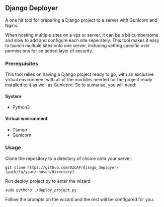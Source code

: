 ## Django Deployer
A one hit tool for preparing a Django project to a server with Gunicorn and Nginx.

When hosting multiple sites on a vps or server, it can be a bit cumbersome and slow to add and configure each site seperately.
This tool makes it easy to launch multiple sites onto one server, including setting specific user permissions for an added layer of security.


### Prerequisites
This tool relies on having a Django project ready to go, with an exclusive virtual environment with all of the modules needed for the project ready installed to it as well as Gunicorn. So to sumarise, you will need:
#### System
* Python3
#### Virtual environment
* Django
* Gunicorn


### Usage
Clone the repository to a directory of choice onto your server.
```
git clone https://github.com/OZCAP/django_deployer/ [path/to/your/chosen/directory]
```

Run deploy_project.py to enter the wizard
```
sudo python3 ./deploy_project.py
```

Follow the prompts on the wizard and the rest will be configured for you.
